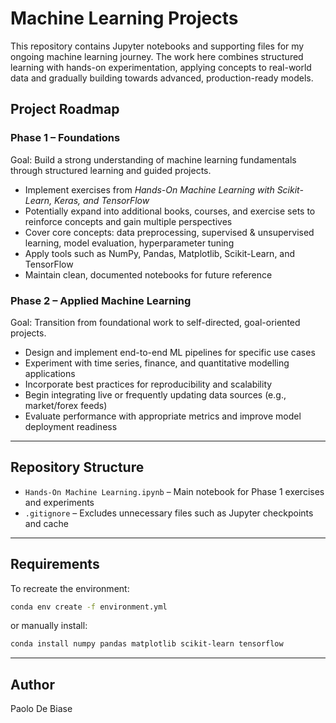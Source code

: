 # Machine Learning Projects

This repository contains Jupyter notebooks and supporting files for my ongoing machine learning journey. The work here combines structured learning with hands-on experimentation, applying concepts to real-world data and gradually building towards advanced, production-ready models.

## Project Roadmap

### **Phase 1 – Foundations**
Goal: Build a strong understanding of machine learning fundamentals through structured learning and guided projects.  
- Implement exercises from *Hands-On Machine Learning with Scikit-Learn, Keras, and TensorFlow*  
- Potentially expand into additional books, courses, and exercise sets to reinforce concepts and gain multiple perspectives  
- Cover core concepts: data preprocessing, supervised & unsupervised learning, model evaluation, hyperparameter tuning  
- Apply tools such as NumPy, Pandas, Matplotlib, Scikit-Learn, and TensorFlow  
- Maintain clean, documented notebooks for future reference

### **Phase 2 – Applied Machine Learning**
Goal: Transition from foundational work to self-directed, goal-oriented projects.  
- Design and implement end-to-end ML pipelines for specific use cases  
- Experiment with time series, finance, and quantitative modelling applications  
- Incorporate best practices for reproducibility and scalability  
- Begin integrating live or frequently updating data sources (e.g., market/forex feeds)  
- Evaluate performance with appropriate metrics and improve model deployment readiness

---

## Repository Structure
- `Hands-On Machine Learning.ipynb` – Main notebook for Phase 1 exercises and experiments
- `.gitignore` – Excludes unnecessary files such as Jupyter checkpoints and cache

---

## Requirements
To recreate the environment:
```bash
conda env create -f environment.yml
```
or manually install:
```bash
conda install numpy pandas matplotlib scikit-learn tensorflow
```

---

## Author
Paolo De Biase
